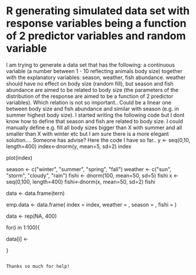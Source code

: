 
# R generating simulated data set with response variables being a function of 2 predictor variables and random variable

I am trying to generate a data set that has the following: a continuous variable (a number between 1 - 10 reflecting animals body size) together with the explanatory variables: season, weather, fish abundance. weather should have no effect on body size (random fill), but season and fish abundance are aimed to be related to body size (the parameters of the distribution of the response are aimed to be a function of 2 predictor variables). Which relation is not so important.. Could be a linear one between body size and fish abundance and similar with season (e.g. in summer highest body size).
I started writing the following code but I dont know how to define that season and fish are related to body size. I could manually define e.g. fill all body sizes bigger than X with summer and all smaller than X with winter etc but I am sure there is a more elegant solution.... Someone has advise?
Here the code I have so far..
y <- seq(0,10, length=400)
index<-dnorm(y, mean=5, sd=2)
index

plot(index)

season <- c("winter", "summer", "spring", "fall")
weather <- c("sun", "storm", "cloudy", "rain")
fishi <-   dnorm(100, mean=50, sd=5)
fishi
x <- seq(0,100, length=400)
fishi<-dnorm(x, mean=50, sd=2)
fishi

data <- data.frame(tern)


emp.data <- data.frame(
  index = index,
  weather = ,
  season = ,
  fishi = )



data <- rep(NA, 400)

for(i in 1:100){
  
  
  data[i] <- 
  
  
}
````

Thanks so much for help!


        